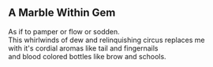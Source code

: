 A Marble Within Gem
-------------------
As if to pamper or flow or sodden.  
This whirlwinds of dew and relinquishing circus replaces me  
with it's cordial aromas like tail and fingernails  
and blood colored bottles like brow and schools.  
